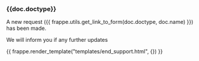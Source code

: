 <h3>{{doc.doctype}}</h3>

<p>A new request ({{ frappe.utils.get_link_to_form(doc.doctype, doc.name) }}) has been made.</p>
<p>We will inform you if any further updates</p>

{{ frappe.render_template("templates/end_support.html", {}) }}